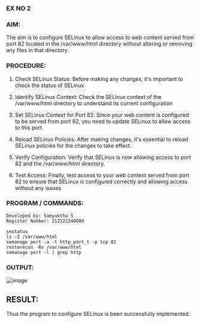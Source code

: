### EX NO 2

### AIM:
The aim is to configure SELinux to allow access to web content served from port 82 located in the /var/www/html directory without altering or removing any files in that directory.

### PROCEDURE:

1. Check SELinux Status:
Before making any changes, it's important to check the status of SELinux

3. Identify SELinux Context:
Check the SELinux context of the /var/www/html directory to understand its current configuration

4. Set SELinux Context for Port 82:
Since your web content is configured to be served from port 82, you need to update SELinux to allow access to this port. 

5. Reload SELinux Policies:
After making changes, it's essential to reload SELinux policies for the changes to take effect.

6. Verify Configuration: 
Verify that SELinux is now allowing access to port 82 and the /var/www/html directory.

7. Test Access: 
Finally, test access to your web content served from port 82 to ensure that SELinux is configured correctly and allowing access without any issues

### PROGRAM / COMMANDS:
```
Developed by: Samyuktha S
Register Number: 212222240089
```
```
sestatus
ls -Z /var/www/html
semanage port -a -t http_port_t -p tcp 82
restorecon -Rv /var/www/html
semanage port -l | grep http
```
### OUTPUT:
![image](https://github.com/SamyukthaSreenivasan/Configuration-of-SELinux/assets/119475703/a066fe5e-ec5f-40f9-a472-96d164e23a7f)

## RESULT:
Thus the program to configure SELinux is been successfully implemented.
